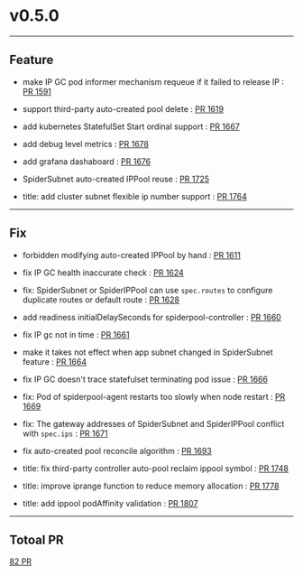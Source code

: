 
# v0.5.0

***

## Feature

* make IP GC pod informer mechanism requeue if it failed to release IP : [PR 1591](https://github.com/spidernet-io/spiderpool/pull/1591)

* support third-party auto-created pool delete : [PR 1619](https://github.com/spidernet-io/spiderpool/pull/1619)

* add kubernetes StatefulSet Start ordinal support : [PR 1667](https://github.com/spidernet-io/spiderpool/pull/1667)

* add debug level metrics : [PR 1678](https://github.com/spidernet-io/spiderpool/pull/1678)

* add grafana dashaboard : [PR 1676](https://github.com/spidernet-io/spiderpool/pull/1676)

* SpiderSubnet auto-created IPPool reuse : [PR 1725](https://github.com/spidernet-io/spiderpool/pull/1725)

* title:	add cluster subnet flexible ip number support : [PR 1764](https://github.com/spidernet-io/spiderpool/pull/1764)



***

## Fix

* forbidden modifying auto-created IPPool by hand : [PR 1611](https://github.com/spidernet-io/spiderpool/pull/1611)

* fix IP GC health inaccurate check : [PR 1624](https://github.com/spidernet-io/spiderpool/pull/1624)

* fix: SpiderSubnet or SpiderIPPool can use `spec.routes` to configure duplicate routes or default route : [PR 1628](https://github.com/spidernet-io/spiderpool/pull/1628)

* add readiness initialDelaySeconds for spiderpool-controller : [PR 1660](https://github.com/spidernet-io/spiderpool/pull/1660)

* fix IP gc not in time : [PR 1661](https://github.com/spidernet-io/spiderpool/pull/1661)

* make it takes not effect when app subnet changed in SpiderSubnet feature : [PR 1664](https://github.com/spidernet-io/spiderpool/pull/1664)

* fix IP GC doesn't trace statefulset terminating pod issue : [PR 1666](https://github.com/spidernet-io/spiderpool/pull/1666)

* fix: Pod of spiderpool-agent restarts too slowly when node restart : [PR 1669](https://github.com/spidernet-io/spiderpool/pull/1669)

* fix: The gateway addresses of SpiderSubnet and SpiderIPPool conflict with `spec.ips` : [PR 1671](https://github.com/spidernet-io/spiderpool/pull/1671)

* fix auto-created pool reconcile algorithm : [PR 1693](https://github.com/spidernet-io/spiderpool/pull/1693)

* title:	fix third-party controller auto-pool reclaim ippool symbol : [PR 1748](https://github.com/spidernet-io/spiderpool/pull/1748)

* title:	improve iprange function to reduce memory allocation : [PR 1778](https://github.com/spidernet-io/spiderpool/pull/1778)

* title:	add ippool podAffinity validation : [PR 1807](https://github.com/spidernet-io/spiderpool/pull/1807)



***

## Totoal PR

[ 82 PR](https://github.com/spidernet-io/spiderpool/compare/v0.4.0...v0.5.0)
